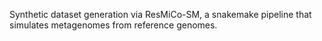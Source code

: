 Synthetic dataset generation via ResMiCo-SM, a snakemake pipeline that simulates metagenomes from reference genomes.